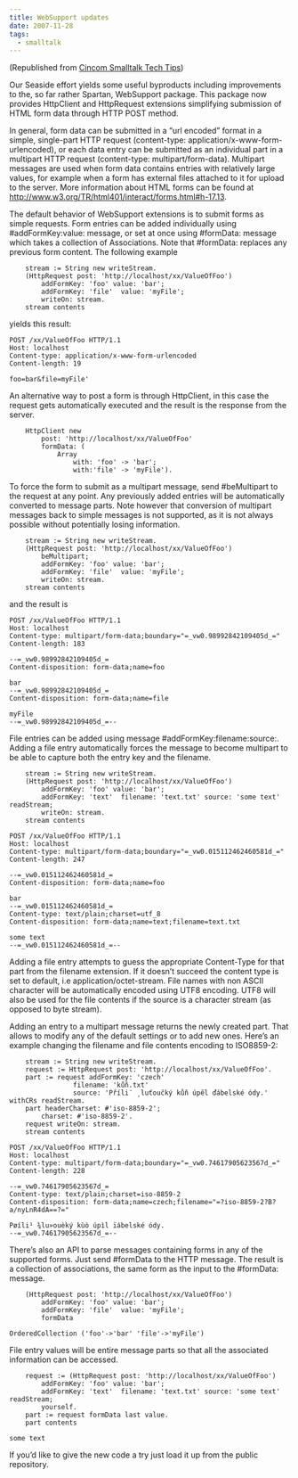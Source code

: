 ```yaml
---
title: WebSupport updates
date: 2007-11-28
tags:
  - smalltalk
---
```


(Republished from [Cincom Smalltalk Tech Tips](https://csttechtips.wordpress.com/2007/11/))

Our Seaside effort yields some useful byproducts including improvements to the, so far rather Spartan, WebSupport package. This package now provides HttpClient and HttpRequest extensions simplifying submission of HTML form data through HTTP POST method.

In general, form data can be submitted in a “url encoded” format in a simple, single-part HTTP request (content-type: application/x-www-form-urlencoded), or each data entry can be submitted as an individual part in a multipart HTTP request (content-type: multipart/form-data). Multipart messages are used when form data contains entries with relatively large values, for example when a form has external files attached to it for upload to the server. More information about HTML forms can be found at http://www.w3.org/TR/html401/interact/forms.html#h-17.13.

The default behavior of WebSupport extensions is to submit forms as simple requests. Form entries can be added individually using #addFormKey:value: message, or set at once using #formData: message which takes a collection of Associations. Note that #formData: replaces any previous form content. The following example

```
	stream := String new writeStream.
 	(HttpRequest post: 'http://localhost/xx/ValueOfFoo')
		addFormKey: 'foo' value: 'bar';
		addFormKey: 'file'  value: 'myFile';
		writeOn: stream.
	stream contents
```

yields this result:

```
POST /xx/ValueOfFoo HTTP/1.1
Host: localhost
Content-type: application/x-www-form-urlencoded
Content-length: 19

foo=bar&file=myFile'
```

An alternative way to post a form is through HttpClient, in this case the request gets automatically executed and the result is the response from the server.

```
	HttpClient new
		post: 'http://localhost/xx/ValueOfFoo' 
		formData: (
			Array
				with: 'foo' -> 'bar';
				with:'file' -> 'myFile').
```

To force the form to submit as a multipart message, send #beMultipart to the request at any point. Any previously added entries will be automatically converted to message parts. Note however that conversion of multipart messages back to simple messages is not supported, as it is not always possible without potentially losing information.

```
	stream := String new writeStream.
 	(HttpRequest post: 'http://localhost/xx/ValueOfFoo')
		beMultipart;
		addFormKey: 'foo' value: 'bar';
		addFormKey: 'file'  value: 'myFile';
		writeOn: stream.
	stream contents
```

and the result is

```
POST /xx/ValueOfFoo HTTP/1.1
Host: localhost
Content-type: multipart/form-data;boundary="=_vw0.98992842109405d_="
Content-length: 183

--=_vw0.98992842109405d_=
Content-disposition: form-data;name=foo

bar
--=_vw0.98992842109405d_=
Content-disposition: form-data;name=file

myFile
--=_vw0.98992842109405d_=--
```

File entries can be added using message #addFormKey:filename:source:. Adding a file entry automatically forces the message to become multipart to be able to capture both the entry key and the filename.

```
	stream := String new writeStream.
	(HttpRequest post: 'http://localhost/xx/ValueOfFoo')
		addFormKey: 'foo' value: 'bar';
		addFormKey: 'text'  filename: 'text.txt' source: 'some text' readStream;
		writeOn: stream.
	stream contents
```

```
POST /xx/ValueOfFoo HTTP/1.1
Host: localhost
Content-type: multipart/form-data;boundary="=_vw0.015112462460581d_="
Content-length: 247

--=_vw0.015112462460581d_=
Content-disposition: form-data;name=foo

bar
--=_vw0.015112462460581d_=
Content-type: text/plain;charset=utf_8
Content-disposition: form-data;name=text;filename=text.txt

some text
--=_vw0.015112462460581d_=--
```

Adding a file entry attempts to guess the appropriate Content-Type for that part from the filename extension. If it doesn’t succeed the content type is set to default, i.e application/octet-stream. File names with non ASCII character will be automatically encoded using UTF8 encoding. UTF8 will also be used for the file contents if the source is a character stream (as opposed to byte stream).

Adding an entry to a multipart message returns the newly created part. That allows to modify any of the default settings or to add new ones. Here’s an example changing the filename and file contents encoding to ISO8859-2:

```
	stream := String new writeStream.
	request := HttpRequest post: 'http://localhost/xx/ValueOfFoo'.
	part := request addFormKey: 'czech'
				filename: 'kůň.txt'
				source: 'Příli¨ ¸luťoučký kůň úpěl ďábelské ódy.' withCRs readStream.
	part headerCharset: #'iso-8859-2';
		charset: #'iso-8859-2'.
	request writeOn: stream.
	stream contents
```

```
POST /xx/ValueOfFoo HTTP/1.1
Host: localhost
Content-type: multipart/form-data;boundary="=_vw0.74617905623567d_="
Content-length: 228

--=_vw0.74617905623567d_=
Content-type: text/plain;charset=iso-8859-2
Content-disposition: form-data;name=czech;filename="=?iso-8859-2?B?a/nyLnR4dA==?="

Pøíli¹ ¾lu»ouèký kùò úpìl ïábelské ódy.
--=_vw0.74617905623567d_=--
```

There’s also an API to parse messages containing forms in any of the supported forms. Just send #formData to the HTTP message. The result is a collection of associations, the same form as the input to the #formData: message.

```
 	(HttpRequest post: 'http://localhost/xx/ValueOfFoo')
		addFormKey: 'foo' value: 'bar';
		addFormKey: 'file'  value: 'myFile';
		formData
```

```
OrderedCollection ('foo'->'bar' 'file'->'myFile')
```

File entry values will be entire message parts so that all the associated information can be accessed.

```
	request := (HttpRequest post: 'http://localhost/xx/ValueOfFoo')
		addFormKey: 'foo' value: 'bar';
		addFormKey: 'text'  filename: 'text.txt' source: 'some text' readStream;
		yourself.
	part := request formData last value.
	part contents
```

```
some text
```

If you’d like to give the new code a try just load it up from the public repository.